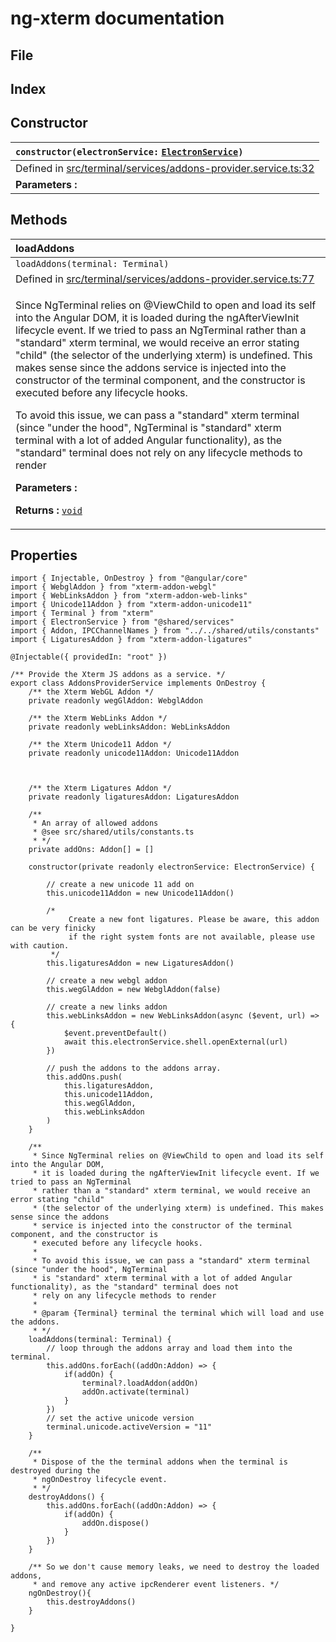# ng-xterm documentation

## File

## Index <a id="index"></a>

## Constructor <a id="constructor"></a>

|  `constructor(electronService:` [`ElectronService`](../injectables/ElectronService.html)`)` |
| :--- |
| Defined in [src/terminal/services/addons-provider.service.ts:32]() |
| **Parameters :** |

##  Methods <a id="methods"></a>

<table>
  <thead>
    <tr>
      <th style="text-align:left"> <b>loadAddons</b>
      </th>
    </tr>
  </thead>
  <tbody>
    <tr>
      <td style="text-align:left"> <code>loadAddons(terminal: Terminal)</code>
      </td>
    </tr>
    <tr>
      <td style="text-align:left">Defined in <a href>src/terminal/services/addons-provider.service.ts:77</a>
      </td>
    </tr>
    <tr>
      <td style="text-align:left">
        <p>Since NgTerminal relies on @ViewChild to open and load its self into the
          Angular DOM, it is loaded during the ngAfterViewInit lifecycle event. If
          we tried to pass an NgTerminal rather than a &quot;standard&quot; xterm
          terminal, we would receive an error stating &quot;child&quot; (the selector
          of the underlying xterm) is undefined. This makes sense since the addons
          service is injected into the constructor of the terminal component, and
          the constructor is executed before any lifecycle hooks.</p>
        <p>To avoid this issue, we can pass a &quot;standard&quot; xterm terminal
          (since &quot;under the hood&quot;, NgTerminal is &quot;standard&quot; xterm
          terminal with a lot of added Angular functionality), as the &quot;standard&quot;
          terminal does not rely on any lifecycle methods to render</p>
        <p><b>Parameters :</b>
        </p>
        <p><b>Returns :</b>  <a href="https://www.typescriptlang.org/docs/handbook/basic-types.html"><code>void</code></a>
        </p>
      </td>
    </tr>
  </tbody>
</table>

##  Properties <a id="inputs"></a>

```text
import { Injectable, OnDestroy } from "@angular/core"
import { WebglAddon } from "xterm-addon-webgl"
import { WebLinksAddon } from "xterm-addon-web-links"
import { Unicode11Addon } from "xterm-addon-unicode11"
import { Terminal } from "xterm"
import { ElectronService } from "@shared/services"
import { Addon, IPCChannelNames } from "../../shared/utils/constants"
import { LigaturesAddon } from "xterm-addon-ligatures"

@Injectable({ providedIn: "root" })

/** Provide the Xterm JS addons as a service. */
export class AddonsProviderService implements OnDestroy {
	/** the Xterm WebGL Addon */
	private readonly wegGlAddon: WebglAddon

	/** the Xterm WebLinks Addon */
	private readonly webLinksAddon: WebLinksAddon

	/** the Xterm Unicode11 Addon */
	private readonly unicode11Addon: Unicode11Addon



	/** the Xterm Ligatures Addon */
	private readonly ligaturesAddon: LigaturesAddon

	/**
	 * An array of allowed addons
	 * @see src/shared/utils/constants.ts
	 * */
	private addOns: Addon[] = []

	constructor(private readonly electronService: ElectronService) {

		// create a new unicode 11 add on
		this.unicode11Addon = new Unicode11Addon()

		/*
			 Create a new font ligatures. Please be aware, this addon can be very finicky
			 if the right system fonts are not available, please use with caution.
		 */
		this.ligaturesAddon = new LigaturesAddon()

		// create a new webgl addon
		this.wegGlAddon = new WebglAddon(false)

		// create a new links addon
		this.webLinksAddon = new WebLinksAddon(async ($event, url) => {
			$event.preventDefault()
			await this.electronService.shell.openExternal(url)
		})

		// push the addons to the addons array.
		this.addOns.push(
			this.ligaturesAddon,
			this.unicode11Addon,
			this.wegGlAddon,
			this.webLinksAddon
		)
	}

	/**
	 * Since NgTerminal relies on @ViewChild to open and load its self into the Angular DOM,
	 * it is loaded during the ngAfterViewInit lifecycle event. If we tried to pass an NgTerminal
	 * rather than a "standard" xterm terminal, we would receive an error stating "child"
	 * (the selector of the underlying xterm) is undefined. This makes sense since the addons
	 * service is injected into the constructor of the terminal component, and the constructor is
	 * executed before any lifecycle hooks.
	 *
	 * To avoid this issue, we can pass a "standard" xterm terminal (since "under the hood", NgTerminal
	 * is "standard" xterm terminal with a lot of added Angular functionality), as the "standard" terminal does not
	 * rely on any lifecycle methods to render
	 *
	 * @param {Terminal} terminal the terminal which will load and use the addons.
	 * */
	loadAddons(terminal: Terminal) {
		// loop through the addons array and load them into the terminal.
		this.addOns.forEach((addOn:Addon) => {
			if(addOn) {
				terminal?.loadAddon(addOn)
				addOn.activate(terminal)
			}
		})
		// set the active unicode version
		terminal.unicode.activeVersion = "11"
	}

	/**
	 * Dispose of the the terminal addons when the terminal is destroyed during the
	 * ngOnDestroy lifecycle event.
	 * */
	destroyAddons() {
		this.addOns.forEach((addOn:Addon) => {
			if(addOn) {
				addOn.dispose()
			}
		})
	}

	/** So we don't cause memory leaks, we need to destroy the loaded addons,
	 * and remove any active ipcRenderer event listeners. */
	ngOnDestroy(){
		this.destroyAddons()
	}

}
```

